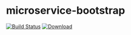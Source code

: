 
microservice-bootstrap
====
[![Build Status](https://travis-ci.org/hmrc/microservice-bootstrap.svg?branch=master)](https://travis-ci.org/hmrc/microservice-bootstrap) [ ![Download](https://api.bintray.com/packages/hmrc/releases/microservice-bootstrap/images/download.svg) ](https://bintray.com/hmrc/releases/microservice-bootstrap/_latestVersion)

